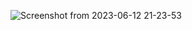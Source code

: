 ![Screenshot from 2023-06-12 21-23-53](https://github.com/anupomm/ostad-assignment-module6/assets/95094496/1e5f3cf0-7d62-4662-a135-39dda694ab1a)
